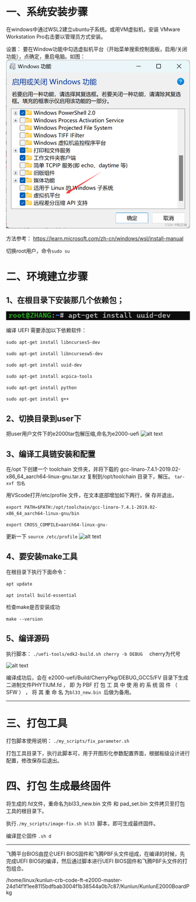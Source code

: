 
# 一、系统安装步骤

在windows中通过WSL2建立ubuntu子系统。或用VM虚拟机，安装 VMware Workstation Pro右击要以管理员方式安装。

设置：
要在Window功能中勾选虚拟机平台（开始菜单搜索控制面板，启用/关闭功能），点确定，重启电脑。如图：
![alt text](image-4.png)

方法参考：
https://learn.microsoft.com/zh-cn/windows/wsl/install-manual









切换root用户，命令```sudo su```

# 二、环境建立步骤

## 1、在根目录下安装那几个依赖包；
![alt text](image-5.png)

编译 UEFI 需要添加以下依赖软件：

```sudo apt-get install libncurses5-dev```

```sudo apt-get install libncursesw5-dev```

```sudo apt-get install uuid-dev```

```sudo apt-get install acpica-tools```

```sudo apt-get install python```

```sudo apt-get install g++```



## 2、切换目录到user下
把user用户文件下的e2000tar包解压缩,命名为e2000-uefi
![alt text](image-6.png)


## 3、编译工具链安装和配置
在/opt 下创建一个 toolchain 文件夹，并将下载的 gcc-linaro-7.4.1-2019.02-x86_64_aarch64-linux-gnu.tar.xz 复制到/opt/toolchain 目录下，解压。
```tar-xvf 包名```

用VScode打开/etc/profile 文件，在文本底部增加如下两行，保  存并退出，

```export PATH=$PATH:/opt/toolchain/gcc-linaro-7.4.1-2019.02-x86_64_aarch64-linux-gnu/bin```

```export CROSS_COMPILE=aarch64-linux-gnu-```

更新一下 ```source /etc/profile```
![alt text](image-7.png)


## 4、要安装make工具
在根目录下执行下面命令：

```apt update```

```apt install build-essential```


检查make是否安装成功

```make --version```

## 5、编译源码 

执行脚本：
```./uefi-tools/edk2-build.sh cherry -b DEBUG  ```
cherry为代号

![alt text](image-8.png)

编译成功后，会在 e2000-uefi/Build/CherryPkg/DEBUG_GCC5/FV 
目录下生成二进制文件PHYTIUM.fd ， 即 为 PBF 打 包 工 具 中 使 用 的 系 统 固 件 （ SFW ） ， 将 其 重 命 名 为```bl33_new.bin ```后做为备用。



---
# 三、打包工具
打包脚本使用说明：
```./my_scripts/fix_parameter.sh ```

打包工具目录下，执行此脚本可，用于开图形化参数配置界面，根据板级设计进行配置，修改保存后退出。

# 四、打包 生成最终固件

将生成的.fd文件，重命名为bl33_new.bin 文件 和 pad_set.bin 文件拷贝至打包工具的根目录下。

执行```./my_scripts/image-fix.sh bl33 ```脚本，即可生成最终固件。


编译昆仑固件 ```.sh d```

---



飞腾平台BIOS由昆仑UEFI BIOS固件和飞腾PBF头文件组成，在编译的时候，先完成UEFI BIOS的编译，然后通过脚本进行UEFI BIOS固件和飞腾PBF头文件的打包组合。


/home/linux/kunlun-crb-code-ft-e2000-master-24d14f1f1ee8115bdfbab3004f1b38544a0b7c87/Kunlun/KunlunE2000BoardPkg